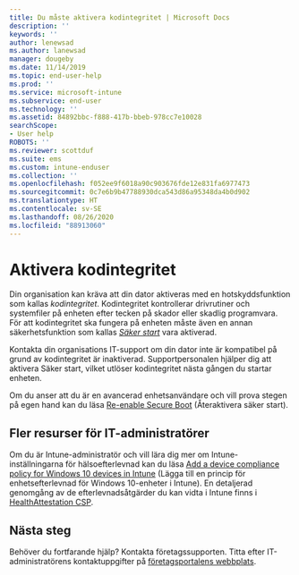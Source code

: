 ```yaml
---
title: Du måste aktivera kodintegritet | Microsoft Docs
description: ''
keywords: ''
author: lenewsad
ms.author: lanewsad
manager: dougeby
ms.date: 11/14/2019
ms.topic: end-user-help
ms.prod: ''
ms.service: microsoft-intune
ms.subservice: end-user
ms.technology: ''
ms.assetid: 84892bbc-f888-417b-bbeb-978cc7e10028
searchScope:
- User help
ROBOTS: ''
ms.reviewer: scottduf
ms.suite: ems
ms.custom: intune-enduser
ms.collection: ''
ms.openlocfilehash: f052ee9f6018a90c903676fde12e831fa6977473
ms.sourcegitcommit: 0c7e6b9b47788930dca543d86a95348da4b0d902
ms.translationtype: HT
ms.contentlocale: sv-SE
ms.lasthandoff: 08/26/2020
ms.locfileid: "88913060"
---
```

# <a name="enable-code-integrity"></a>Aktivera kodintegritet

Din organisation kan kräva att din dator aktiveras med en hotskyddsfunktion som kallas *kodintegritet*. Kodintegritet kontrollerar drivrutiner och systemfiler på enheten efter tecken på skador eller skadlig programvara. För att kodintegritet ska fungera på enheten måste även en annan säkerhetsfunktion som kallas [*Säker start*](/windows/security/information-protection/secure-the-windows-10-boot-process#secure-boot) vara aktiverad.

Kontakta din organisations IT-support om din dator inte är kompatibel på grund av kodintegritet är inaktiverad. Supportpersonalen hjälper dig att aktivera Säker start, vilket utlöser kodintegritet nästa gången du startar enheten. 

Om du anser att du är en avancerad enhetsanvändare och vill prova stegen på egen hand kan du läsa [Re-enable Secure Boot](/windows-hardware/manufacture/desktop/disabling-secure-boot#re-enable-secure-boot) (Återaktivera säker start).

## <a name="additional-resources-for-it-administrators"></a>Fler resurser för IT-administratörer

Om du är Intune-administratör och vill lära dig mer om Intune-inställningarna för hälsoefterlevnad kan du läsa [Add a device compliance policy for Windows 10 devices in Intune](/intune/protect/compliance-policy-create-windows) (Lägga till en princip för enhetsefterlevnad för Windows 10-enheter i Intune). En detaljerad genomgång av de efterlevnadsåtgärder du kan vidta i Intune finns i [HealthAttestation CSP](/windows/client-management/mdm/healthattestation-csp#step-8-take-appropriate-policy-action-based-on-evaluation-results).  

## <a name="next-steps"></a>Nästa steg

Behöver du fortfarande hjälp? Kontakta företagssupporten. Titta efter IT-administratörens kontaktuppgifter på [företagsportalens webbplats](https://go.microsoft.com/fwlink/?linkid=2010980).